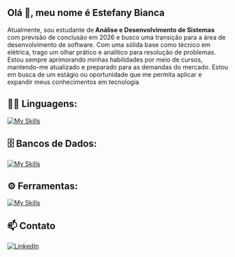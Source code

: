 ## Olá 👋, meu nome é Estefany Bianca 

<p align="left">
Atualmente, sou estudante de<strong> Análise e Desenvolvimento de Sistemas</strong> com previsão de conclusão em 2026 e busco uma transição para a área de desenvolvimento de software. Com uma sólida base como técnico em elétrica, trago um olhar prático e analítico para resolução de problemas. Estou sempre aprimorando minhas habilidades por meio de cursos, mantendo-me atualizado e preparado para as demandas do mercado. Estou em busca de um estágio ou oportunidade que me permita aplicar e expandir meus conhecimentos em tecnologia
</p>


## 👨‍💻 Linguagens:
[![My Skills](https://skillicons.dev/icons?i=html,css,javascript,cpp,cs,go)](https://skillicons.dev)


## 🗄️ Bancos de Dados: 
[![My Skills](https://skillicons.dev/icons?i=mysql,postgres)](https://skillicons.dev)


## ⚙️ Ferramentas:
[![My Skills](https://skillicons.dev/icons?i=figma)](https://skillicons.dev)


## 📫 Contato

<a href="https://www.linkedin.com/in/estefanyb/" title="LinkedIn">
  <img src="https://img.shields.io/badge/-Linkedin-0e76a8?style=flat-square&logo=Linkedin&logoColor=white" alt="LinkedIn"/></a>
  
